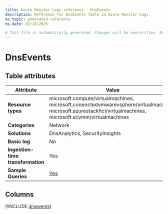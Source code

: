 ```yaml
---
title: Azure Monitor Logs reference - DnsEvents
description: Reference for DnsEvents table in Azure Monitor Logs.
ms.topic: generated-reference
ms.date: 02/18/2025

# This file is automatically generated. Changes will be overwritten. Do not change this file directly.
---
```


# DnsEvents




## Table attributes

|Attribute|Value|
|---|---|
|**Resource types**|microsoft.compute/virtualmachines,<br>microsoft.conenctedvmwarevsphere/virtualmachines,<br>microsoft.azurestackhci/virtualmachines,<br>microsoft.scvmm/virtualmachines|
|**Categories**|Network|
|**Solutions**| DnsAnalytics, SecurityInsights|
|**Basic log**|No|
|**Ingestion-time transformation**|Yes|
|**Sample Queries**|[Yes](/azure/azure-monitor/reference/queries/dnsevents)|



## Columns
  
[!INCLUDE [dnsevents](~/reusable-content/ce-skilling/azure/includes/azure-monitor/reference/tables/dnsevents-include.md)]
